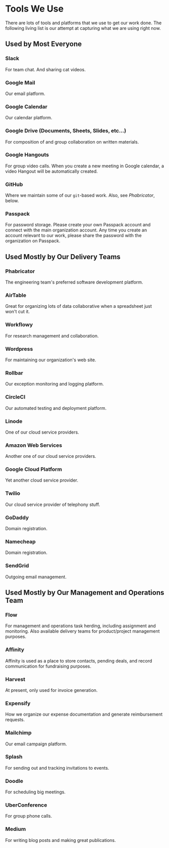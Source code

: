 # Tools We Use
There are lots of tools and platforms that we use to get our work done.  The following living list is our attempt at capturing what we are using right now.

## Used by Most Everyone

### Slack
For team chat. And sharing cat videos.

### Google Mail
Our email platform.

### Google Calendar
Our calendar platform.

### Google Drive (Documents, Sheets, Slides, etc...)
For composition of and group collaboration on written materials.

### Google Hangouts
For group video calls. When you create a new meeting in Google calendar, a video Hangout will be automatically created.

### GitHub
Where we maintain some of our `git`-based work. Also, see *Phabricator*, below.

### Passpack
For password storage. Please create your own Passpack account and connect with the main organization account. Any time you create an account relevant to our work, please share the password with the organization on Passpack.

## Used Mostly by Our Delivery Teams

### Phabricator
The engineering team's preferred software development platform.

### AirTable
Great for organizing lots of data collaborative when a spreadsheet just won't cut it.

### Workflowy
For research management and collaboration.

### Wordpress
For maintaining our organization's web site.

### Rollbar
Our exception monitoring and logging platform.

### CircleCI
Our automated testing and deployment platform.

### Linode
One of our cloud service providers.

### Amazon Web Services
Another one of our cloud service providers.

### Google Cloud Platform
Yet another cloud service provider.

### Twilio
Our cloud service provider of telephony stuff.

### GoDaddy
Domain registration.

### Namecheap
Domain registration.

### SendGrid
Outgoing email management.

## Used Mostly by Our Management and Operations Team

### Flow
For management and operations task herding, including assignment and monitoring.  Also available delivery teams for product/project management purposes.

### Affinity
Affinity is used as a place to store contacts, pending deals, and record communication for fundraising purposes.

### Harvest
At present, only used for invoice generation.

### Expensify
How we organize our expense documentation and generate reimbursement requests.

### Mailchimp
Our email campaign platform.

### Splash
For sending out and tracking invitations to events.

### Doodle
For scheduling big meetings.

### UberConference
For group phone calls.

### Medium
For writing blog posts and making great publications.
